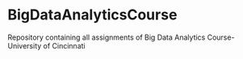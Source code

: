 # BigDataAnalyticsCourse
Repository containing all assignments of Big Data Analytics Course- University of Cincinnati
